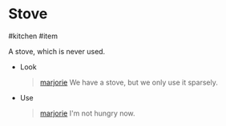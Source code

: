 # Stove

#kitchen #item 

A stove, which is never used.

- Look
	
	> [marjorie](../characters/marjorie.md)
	> We have a stove, but we only use it sparsely.
	
- Use
	
	> [marjorie](../characters/marjorie.md)
	> I'm not hungry now.